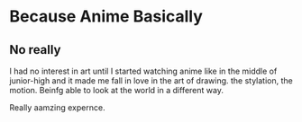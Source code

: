 # Because Anime Basically
## No really

I had no interest in art until I started watching anime like in the middle of junior-high and it made me fall in love in the art of drawing. the stylation, the motion. Beinfg able to look at the world in a different way.

Really aamzing expernce.
